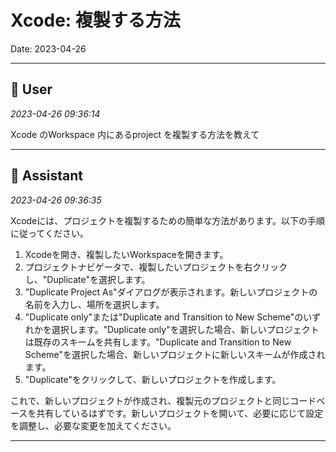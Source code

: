 # Xcode: 複製する方法

Date: 2023-04-26

---

## 👤 User
*2023-04-26 09:36:14*

Xcode のWorkspace 内にあるproject を複製する方法を教えて

---

## 🤖 Assistant
*2023-04-26 09:36:35*

Xcodeには、プロジェクトを複製するための簡単な方法があります。以下の手順に従ってください。

1. Xcodeを開き、複製したいWorkspaceを開きます。
2. プロジェクトナビゲータで、複製したいプロジェクトを右クリックし、"Duplicate"を選択します。
3. "Duplicate Project As"ダイアログが表示されます。新しいプロジェクトの名前を入力し、場所を選択します。
4. "Duplicate only"または"Duplicate and Transition to New Scheme"のいずれかを選択します。"Duplicate only"を選択した場合、新しいプロジェクトは既存のスキームを共有します。"Duplicate and Transition to New Scheme"を選択した場合、新しいプロジェクトに新しいスキームが作成されます。
5. "Duplicate"をクリックして、新しいプロジェクトを作成します。

これで、新しいプロジェクトが作成され、複製元のプロジェクトと同じコードベースを共有しているはずです。新しいプロジェクトを開いて、必要に応じて設定を調整し、必要な変更を加えてください。

---
